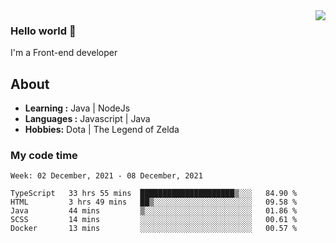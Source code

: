 <img align='right' src="https://github-readme-stats.vercel.app/api?username=jumodada&show_icons=true&theme=vue">

### Hello world 👋

I'm a Front-end developer 
    
## About
-  **Learning :** Java | NodeJs
-  **Languages :** Javascript | Java
-  **Hobbies:** Dota | The Legend of Zelda

### My code time

<!--START_SECTION:waka-->
```text
Week: 02 December, 2021 - 08 December, 2021

TypeScript   33 hrs 55 mins  █████████████████████▒░░░   84.90 % 
HTML         3 hrs 49 mins   ██▒░░░░░░░░░░░░░░░░░░░░░░   09.58 % 
Java         44 mins         ▒░░░░░░░░░░░░░░░░░░░░░░░░   01.86 % 
SCSS         14 mins         ░░░░░░░░░░░░░░░░░░░░░░░░░   00.61 % 
Docker       13 mins         ░░░░░░░░░░░░░░░░░░░░░░░░░   00.57 % 
```
<!--END_SECTION:waka-->
